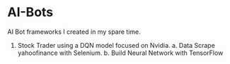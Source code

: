 # AI-Bots
AI Bot frameworks I created in my spare time. 

1. Stock Trader using a DQN model focused on Nvidia.
   a. Data Scrape yahoofinance with Selenium.
   b. Build Neural Network with TensorFlow
   
